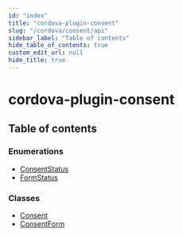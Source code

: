 ```yaml
---
id: "index"
title: "cordova-plugin-consent"
slug: "/cordova/consent/api"
sidebar_label: "Table of contents"
hide_table_of_contents: true
custom_edit_url: null
hide_title: true
---
```


# cordova-plugin-consent

## Table of contents

### Enumerations

- [ConsentStatus](enums/consentstatus.md)
- [FormStatus](enums/formstatus.md)

### Classes

- [Consent](classes/consent.md)
- [ConsentForm](classes/consentform.md)
